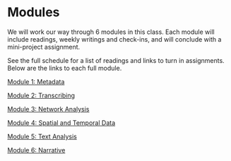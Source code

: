 # Modules

We will work our way through 6 modules in this class. Each module will include readings, weekly writings and check-ins, and will conclude with a mini-project assignment.

See the full schedule for a list of readings and links to turn in assignments. Below are the links to each full module.

[Module 1: Metadata](\Modules\metadata.html)

[Module 2: Transcribing](\Modules\transcribing.html)

[Module 3: Network Analysis](\Modules\network-analysis.html)

[Module 4: Spatial and Temporal Data](\Modules\mapping.html)

[Module 5: Text Analysis](\Modules\text-analysis.html)

[Module 6: Narrative](\Modules\narrative.html)